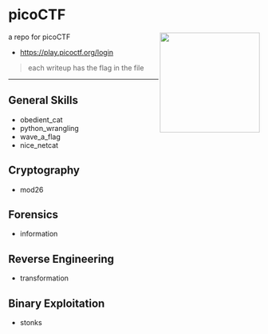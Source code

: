 
# picoCTF
<img height=200 align=right src=https://github.com/Cyber-Vanguards/picoCTF/assets/55933131/24198a50-b1d6-466d-8d53-48584b9a9fd8>

a repo for picoCTF 

- https://play.picoctf.org/login

> each writeup has the flag in the file
---

## General Skills

- obedient_cat
- python_wrangling
- wave_a_flag
- nice_netcat


## Cryptography

- mod26


## Forensics

- information


## Reverse Engineering

- transformation


## Binary Exploitation 

- stonks